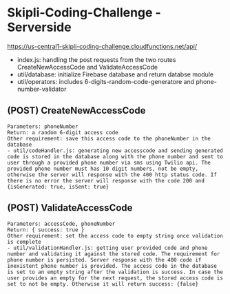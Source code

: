 # Skipli-Coding-Challenge - Serverside
https://us-central1-skipli-coding-challenge.cloudfunctions.net/api/

- index.js: handling the post requests from the two routes CreateNewAccessCode and ValidateAccessCode
- util/database: initialize Firebase database and return databse module
- util/operators: includes 6-digits-random-code-generatore and phone-number-validator
## (POST) CreateNewAccessCode
    Parameters: phoneNumber
    Return: a random 6-digit access code
    Other requirement: save this access code to the phoneNumber in the database
    - util/codeHandler.js: generating new accesscode and sending generated code is stored in the database along with the phone number and sent to  user through a provided phone number via sms using Twilio api. The provided phone number must has 10 digit numbers, not be empty, otherwise the server will response with the 400 http status code. If there is no error the server will response with the code 200 and {isGenerated: true, isSent: true}
## (POST) ValidateAccessCode
    Parameters: accessCode, phoneNumber
    Return: { success: true }
    Other requirement: set the access code to empty string once validation is complete
    - util/validationHandler.js: getting user provided code and phone number and validating it against the stored code. The requirement for phone number is persisted. Server response with the 400 code if inexistent phone number is provided. The access code in the database is set to an empty string after the validation is success. In case the user provides an empty for the next request, the stored access code is set to not be empty. Otherwise it will return success: {false} 